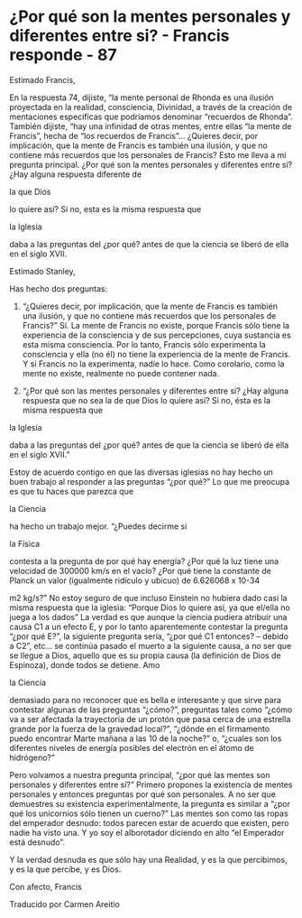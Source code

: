 # ¿Por qué son la mentes personales y diferentes entre si? - Francis responde - 87

Estimado Francis,

En la respuesta 74, dijiste, “la mente personal de Rhonda es una ilusión proyectada en la realidad, consciencia, Divinidad, a través de la creación de mentaciones específicas que podríamos denominar “recuerdos de Rhonda”. También dijiste, “hay una infinidad de otras mentes, entre ellas “la mente de Francis”, hecha de “los recuerdos de Francis”… ¿Quieres decir, por implicación, que la mente de Francis es también una ilusión, y que no contiene más recuerdos que los personales de Francis? Esto me lleva a mi pregunta principal. ¿Por qué son la mentes personales y diferentes entre si? ¿Hay alguna respuesta diferente de

la que Dios

lo quiere así? Si no, esta es la misma respuesta que

la Iglesia

daba a las preguntas del ¿por qué? antes de que la ciencia se liberó de ella en el siglo XVII.

Estimado Stanley,

Has hecho dos preguntas:

1. “¿Quieres decir, por implicación, que la mente de Francis es también una ilusión, y que no contiene más recuerdos que los personales de Francis?” Sí. La mente de Francis no existe, porque Francis sólo tiene la experiencia de la consciencia y de sus percepciones, cuya sustancia es esta misma consciencia. Por lo tanto, Francis sólo experimenta la consciencia y ella (no él) no tiene la experiencia de la mente de Francis. Y si Francis no la experimenta, nadie lo hace. Como corolario, como la mente no existe, realmente no puede contener nada.

2. “¿Por qué son las mentes personales y diferentes entre sí? ¿Hay alguna respuesta que no sea la de que Dios lo quiere así? Si no, ésta es la misma respuesta que

la Iglesia

daba a las preguntas del ¿por qué? antes de que la ciencia se liberó de ella en el siglo XVII.”

Estoy de acuerdo contigo en que las diversas iglesias no hay hecho un buen trabajo al responder a las preguntas “¿por qué?” Lo que me preocupa es que tu haces que parezca que

la Ciencia

ha hecho un trabajo mejor. “¿Puedes decirme si

la Física

contesta a la pregunta de por qué hay energía? ¿Por qué la luz tiene una velocidad de 300000 km/s en el vacío? ¿Por qué tiene la constante de Planck un valor (igualmente ridículo y ubicuo) de 6.626068 x 10-34

m2 kg/s?” No estoy seguro de que incluso Einstein no hubiera dado casi la misma respuesta que la iglesia: “Porque Dios lo quiere así, ya que el/ella no juega a los dados” La verdad es que aunque la ciencia pudiera atribuir una causa C1 a un efecto E, y por lo tanto aparentemente contestar la pregunta “¿por qué E?”, la siguiente pregunta sería, “¿por qué C1 entonces? – debido a C2”, etc… se continúa pasado el muerto a la siguiente causa, a no ser que se llegue a Dios, aquello que es su propia causa (la definición de Dios de Espinoza), donde todos se detiene. Amo

la Ciencia

demasiado para no reconocer que es bella e interesante y que sirve para contestar algunas de las preguntas “¿cómo?”, preguntas tales como “¿cómo va a ser afectada la trayectoria de un protón que pasa cerca de una estrella grande por la fuerza de la gravedad local?”, “¿dónde en el firmamento puedo encontrar Marte mañana a las 10 de la noche?” o, “¿cuales son los diferentes niveles de energía posibles del electrón en el átomo de hidrógeno?”

Pero volvamos a nuestra pregunta principal, “¿por qué las mentes son personales y diferentes entre sí?” Primero propones la existencia de mentes personales y entonces preguntas por qué son personales. A no ser que demuestres su existencia experimentalmente, la pregunta es similar a “¿por qué los unicornios sólo tienen un cuerno?” Las mentes son como las ropas del emperador desnudo: todos parecen estar de acuerdo que existen, pero nadie ha visto una. Y yo soy el alborotador diciendo en alto “el Emperador está desnudo”.

Y la verdad desnuda es que sólo hay una Realidad, y es la que percibimos, y es la que percibe, y es Dios.

Con afecto, Francis

Traducido por Carmen Areitio


